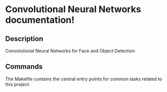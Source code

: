 # Convolutional Neural Networks documentation!

## Description

Convolutional Neural Networks for Face and Object Detection

## Commands

The Makefile contains the central entry points for common tasks related to this project.

